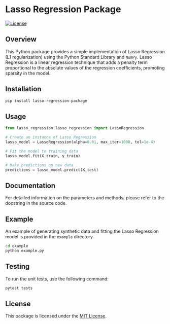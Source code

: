 
# Lasso Regression Package

[![License](https://img.shields.io/badge/license-MIT-blue.svg)](https://opensource.org/licenses/MIT)

## Overview

This Python package provides a simple implementation of Lasso Regression (L1 regularization) 
using the Python Standard Library and `NumPy`. Lasso Regression is a linear regression 
technique that adds a penalty term proportional to the absolute values of the regression 
coefficients, promoting sparsity in the model.

## Installation

```bash
pip install lasso-regression-package
```

## Usage

```python
from lasso_regression.lasso_regression import LassoRegression

# Create an instance of Lasso Regression
lasso_model = LassoRegression(alpha=0.01, max_iter=1000, tol=1e-4)

# Fit the model to training data
lasso_model.fit(X_train, y_train)

# Make predictions on new data
predictions = lasso_model.predict(X_test)
```

## Documentation

For detailed information on the parameters and methods, please refer to the docstring in the source code.

## Example

An example of generating synthetic data and fitting the Lasso Regression model is provided in the `example` directory.

```bash
cd example
python example.py
```

## Testing

To run the unit tests, use the following command:

```bash
pytest tests
```

## License

This package is licensed under the [MIT License](LICENSE).